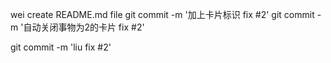 wei create README.md file
git commit -m '加上卡片标识 fix #2'
git commit -m '自动关闭事物为2的卡片 fix #2'

git commit -m 'liu fix #2'


